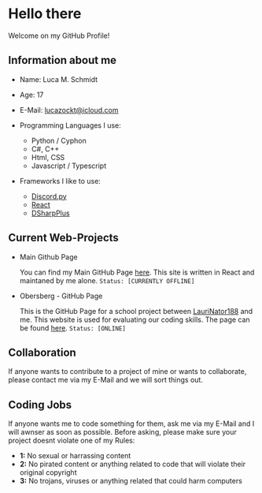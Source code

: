 # Hello there

Welcome on my GitHub Profile!

## Information about me

- Name: Luca M. Schmidt
- Age: 17
- E-Mail: lucazockt@icloud.com

- Programming Languages I use:
  - Python / Cyphon
  - C#, C++
  - Html, CSS
  - Javascript / Typescript

- Frameworks I like to use:
  - [Discord.py](https://github.com/Rapptz/discord.py)
  - [React](https://github.com/facebook/react)
  - [DSharpPlus](https://github.com/DSharpPlus/DSharpPlus)

## Current Web-Projects

- Main Github Page

    You can find my Main GitHub Page [here](https://drageast.github.com/).
    This site is written in React and maintaned by me alone.
    `Status: [CURRENTLY OFFLINE]`

- Obersberg - GitHub Page

    This is the GitHub Page for a school project between [LauriNator188](https://github.com/LauriNator188) and me.
    This website is used for evaluating our coding skills. The page can be found [here](https://drageast.github.io/obersberg/#/).
    `Status: [ONLINE]`

## Collaboration

If anyone wants to contribute to a project of mine or wants to collaborate, please contact me via my E-Mail and we will sort things out.

## Coding Jobs

If anyone wants me to code something for them, ask me via my E-Mail and I will awnser as soon as possible. Before asking, please make sure your project doesnt violate one of my Rules:

- **1:** No sexual or harrassing content
- **2:** No pirated content or anything related to code that will violate their original copyright
- **3:** No trojans, viruses or anything related that could harm computers
